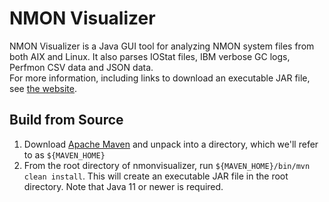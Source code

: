 # NMON Visualizer

NMON Visualizer is a Java GUI tool for analyzing NMON system files from both AIX and Linux. It also parses IOStat files, IBM verbose GC logs, Perfmon CSV data and JSON data.  
For more information, including links to download an executable JAR file, see [the website](http://nmonvisualizer.github.io/nmonvisualizer/).

## Build from Source
1. Download [Apache Maven](https://maven.apache.org/download.cgi) and unpack into a directory, which we'll refer to as `${MAVEN_HOME}`
2. From the root directory of nmonvisualizer, run `${MAVEN_HOME}/bin/mvn clean install`. This will create an executable JAR file in the root directory. Note that Java 11 or newer is required.
